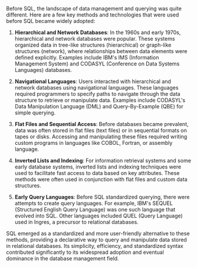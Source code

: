 Before SQL, the landscape of data management and querying was quite different. Here are a few key methods and technologies that were used before SQL became widely adopted:

1. **Hierarchical and Network Databases**: In the 1960s and early 1970s, hierarchical and network databases were popular. These systems organized data in tree-like structures (hierarchical) or graph-like structures (network), where relationships between data elements were defined explicitly. Examples include IBM's IMS (Information Management System) and CODASYL (Conference on Data Systems Languages) databases.

2. **Navigational Languages**: Users interacted with hierarchical and network databases using navigational languages. These languages required programmers to specify paths to navigate through the data structure to retrieve or manipulate data. Examples include CODASYL's Data Manipulation Language (DML) and Query-By-Example (QBE) for simple querying.

3. **Flat Files and Sequential Access**: Before databases became prevalent, data was often stored in flat files (text files) or in sequential formats on tapes or disks. Accessing and manipulating these files required writing custom programs in languages like COBOL, Fortran, or assembly language.

4. **Inverted Lists and Indexing**: For information retrieval systems and some early database systems, inverted lists and indexing techniques were used to facilitate fast access to data based on key attributes. These methods were often used in conjunction with flat files and custom data structures.

5. **Early Query Languages**: Before SQL standardized querying, there were attempts to create query languages. For example, IBM's SEQUEL (Structured English Query Language) was one such language that evolved into SQL. Other languages included QUEL (Query Language) used in Ingres, a precursor to relational databases.

SQL emerged as a standardized and more user-friendly alternative to these methods, providing a declarative way to query and manipulate data stored in relational databases. Its simplicity, efficiency, and standardized syntax contributed significantly to its widespread adoption and eventual dominance in the database management field.
